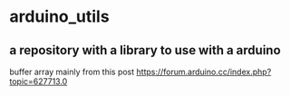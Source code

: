 # arduino_utils
## a repository with a library to use with a arduino
buffer array mainly from this post https://forum.arduino.cc/index.php?topic=627713.0
